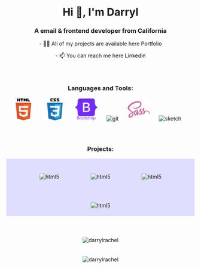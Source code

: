 <h1 align="center">Hi 👋, I'm Darryl</h1>
<h3 align="center">A email & frontend developer from California</h3>

<p align="center">- 👨‍💻 All of my projects are available here <a href="https://trbllabs.com" style="text-decoration: none; color: black;">Portfolio</a></p>

<p align="center">- 📫 You can reach me here <a href="https://www.linkedin.com/in/darrylrachel/" style="text-decoration: none; color: black;">Linkedin</a>

<h3 align="center" style="padding-top: 40px;">Languages and Tools:</h3>
<p align="center"> 
  <a href="https://www.w3.org/html/" target="_blank" rel="noreferrer" style="padding-right: 20px; text-decoration: none;"> 
    <img src="https://raw.githubusercontent.com/devicons/devicon/master/icons/html5/html5-original-wordmark.svg" alt="html5" width=60 height=60/> 
  </a> 
  <a href="https://www.w3schools.com/css/" target="_blank" rel="noreferrer" style="padding-right: 20px; text-decoration: none;"> 
    <img src="https://raw.githubusercontent.com/devicons/devicon/master/icons/css3/css3-original-wordmark.svg" alt="css3" width=60 height=60/> 
  </a> 
  <a href="https://getbootstrap.com" target="_blank" rel="noreferrer" style="padding-right: 20px; text-decoration: none;"> 
    <img src="https://raw.githubusercontent.com/devicons/devicon/master/icons/bootstrap/bootstrap-plain-wordmark.svg" alt="bootstrap" width=60 height=60/> 
  </a> 
  <a href="https://git-scm.com/" target="_blank" rel="noreferrer" style="padding-right: 20px; text-decoration: none;"> 
    <img src="https://www.vectorlogo.zone/logos/git-scm/git-scm-icon.svg" alt="git" width=60 height=60/> 
  </a> 
  <a href="https://sass-lang.com" target="_blank" rel="noreferrer" style="padding-right: 20px; text-decoration: none;"> 
    <img src="https://raw.githubusercontent.com/devicons/devicon/master/icons/sass/sass-original.svg" alt="sass" width=60 height=60/> 
  </a> 
  <a href="https://www.sketch.com/" target="_blank" rel="noreferrer" style="padding-right: 20px; text-decoration: none;"> 
    <img src="https://www.vectorlogo.zone/logos/sketchapp/sketchapp-icon.svg" alt="sketch" width=60 height=60/> 
  </a> 

  <!-- <a href="https://developer.mozilla.org/en-US/docs/Web/JavaScript" target="_blank" rel="noreferrer"> 
    <img src="https://raw.githubusercontent.com/devicons/devicon/master/icons/javascript/javascript-original.svg" alt="javascript" width=60 height=60/> 
  </a>  -->

  <!-- <a href="https://nodejs.org" target="_blank" rel="noreferrer"> 
    <img src="https://raw.githubusercontent.com/devicons/devicon/master/icons/nodejs/nodejs-original-wordmark.svg" alt="nodejs" width=60 height=60/> 
  </a>  -->
  
  <!-- <a href="https://reactjs.org/" target="_blank" rel="noreferrer"> 
    <img src="https://raw.githubusercontent.com/devicons/devicon/master/icons/react/react-original-wordmark.svg" alt="react" width=60 height=60/> 
  </a>  -->
  
  <!-- <a href="https://expressjs.com" target="_blank" rel="noreferrer"> 
    <img src="https://raw.githubusercontent.com/devicons/devicon/master/icons/express/express-original-wordmark.svg" alt="express" width=60 height=60/> 
  </a>  -->

  <!-- <a href="https://www.linux.org/" target="_blank" rel="noreferrer"> 
    <img src="https://raw.githubusercontent.com/devicons/devicon/master/icons/linux/linux-original.svg" alt="linux" width=60 height=60/> 
  </a>  -->
</p>

<h3 align="center" style="padding-top: 40px;">Projects:</h3>
<p align="center" style="background-color: rgb(223, 222, 254);"> 
  <a href="https://email-adidas-ultraboost.netlify.app/" target="_blank" rel="noreferrer" style="padding: 20px; text-decoration: none;"> 
    <img src="https://i.postimg.cc/1tWbwYBL/adidas.png" alt="html5" width="312" height="208" style="padding: 40px 20px 20px 20px;"/> 
  </a>
  <a href="https://robinhood-newsletter.netlify.app/" target="_blank" rel="noreferrer" style="padding: 20px; text-decoration: none;"> 
    <img src="https://i.postimg.cc/d3gWsMQj/robinhood.png" alt="html5" width="312" height="208" style="padding: 40px 20px 20px 20px;"/> 
  </a>
  <a href="https://mcdonaldscrocs.netlify.app/" target="_blank" rel="noreferrer" style="padding: 20px; text-decoration: none;"> 
    <img src="https://i.postimg.cc/c1zkM37t/mcdonalds.png" alt="html5" width="512" height="341" style="padding: 40px 20px 20px 20px;"/> 
  </a> 
  <a href="https://honey-transactional.netlify.app/" target="_blank" rel="noreferrer" style="padding: 20px; text-decoration: none;"> 
    <img src="https://i.postimg.cc/gjxSbcp0/honey.png" alt="html5" width="512" height="341" style="padding: 40px 20px 20px 20px;"/> 
  </a>
  
</p>

<p align="center" style="padding-top: 40px;"><img align="center" src="https://github-readme-stats.vercel.app/api/top-langs?username=darrylrachel&show_icons=true&locale=en&layout=compact" alt="darrylrachel" /></p>

<p align="center" style="padding-top: 20px;"><img align="center" src="https://github-readme-streak-stats.herokuapp.com/?user=darrylrachel&" alt="darrylrachel" /></p>
